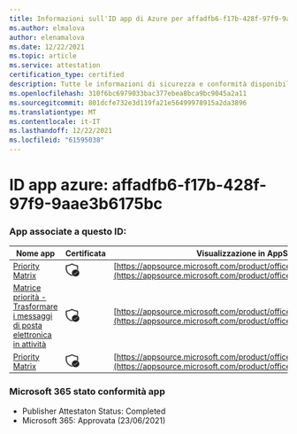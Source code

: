 ```yaml
---
title: Informazioni sull'ID app di Azure per affadfb6-f17b-428f-97f9-9aae3b6175bc
ms.author: elmalova
author: elenamalova
ms.date: 12/22/2021
ms.topic: article
ms.service: attestation
certification_type: certified
description: Tutte le informazioni di sicurezza e conformità disponibili per affadfb6-f17b-428f-97f9-9aae3b6175bc.
ms.openlocfilehash: 310f6bc6979033bac377ebea8bca9bc9045a2a11
ms.sourcegitcommit: 801dcfe732e3d119fa21e56499978915a2da3896
ms.translationtype: MT
ms.contentlocale: it-IT
ms.lasthandoff: 12/22/2021
ms.locfileid: "61595038"
---
```

# <a name="azure-app-id-affadfb6-f17b-428f-97f9-9aae3b6175bc"></a>ID app azure: affadfb6-f17b-428f-97f9-9aae3b6175bc


### <a name="apps-associated-with-this-id"></a>App associate a questo ID:
| **Nome app** | **Certificata** | **Visualizzazione in AppSource** |
|--------------|---------------|-----------------------|
| [Priority Matrix](https://docs.microsoft.com/microsoft-365-app-certification/forward/WA104382005) | <img alt="Certified application badge" src="../media/certified-badge.png" height="25" width="25" /> | [https://appsource.microsoft.com/product/office/WA104382005](https://appsource.microsoft.com/product/office/WA104382005) |
| [Matrice priorità - Trasformare i messaggi di posta elettronica in attività](https://docs.microsoft.com/microsoft-365-app-certification/forward/WA104381735) | <img alt="Certified application badge" src="../media/certified-badge.png" height="25" width="25" /> | [https://appsource.microsoft.com/product/office/WA104381735](https://appsource.microsoft.com/product/office/WA104381735) |
| [Priority Matrix](https://docs.microsoft.com/microsoft-365-app-certification/forward/appfluenceinc.m_pm_msft) | <img alt="Certified application badge" src="../media/certified-badge.png" height="25" width="25" /> | [https://appsource.microsoft.com/product/office/appfluenceinc.m_pm_msft](https://appsource.microsoft.com/product/office/appfluenceinc.m_pm_msft) |

### <a name="microsoft-365-app-compliance-status"></a>Microsoft 365 stato conformità app
- Publisher Attestaton Status: Completed
- Microsoft 365: Approvata (23/06/2021)
